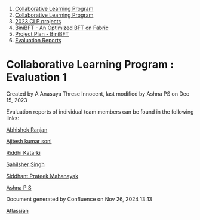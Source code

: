 1. [Collaborative Learning Program](index.html)
2. [Collaborative Learning Program](Collaborative-Learning-Program_20283412.html)
3. [2023 CLP projects](2023-CLP-projects_20295338.html)
4. [BiniBFT - An Optimized BFT on Fabric](BiniBFT---An-Optimized-BFT-on-Fabric_20283476.html)
5. [Project Plan - BiniBFT](Project-Plan---BiniBFT_20283487.html)
6. [Evaluation Reports](Evaluation-Reports_20293727.html)

# Collaborative Learning Program : Evaluation 1

Created by A Anasuya Threse Innocent, last modified by Ashna PS on Dec 15, 2023

Evaluation reports of individual team members can be found in the following links:

[Abhishek Ranjan](Abhishek-Ranjan_20293876.html)

[Ajitesh kumar soni](Ajitesh-kumar-soni_20293771.html)

[Riddhi Katarki](Riddhi-Katarki_20293789.html)

[Sahilsher Singh](Sahilsher-Singh_20293751.html)

[Siddhant Prateek Mahanayak](Siddhant-Prateek-Mahanayak_20293783.html)

[Ashna P S](https://lf-hyperledger.atlassian.net/wiki/display/CLP/Ashna+P+S)

Document generated by Confluence on Nov 26, 2024 13:13

[Atlassian](http://www.atlassian.com/)
